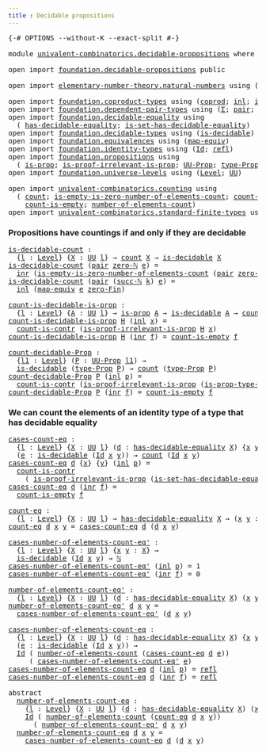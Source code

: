 ```yaml
---
title : Decidable propositions
---
```


<pre class="Agda"><a id="49" class="Symbol">{-#</a> <a id="53" class="Keyword">OPTIONS</a> <a id="61" class="Pragma">--without-K</a> <a id="73" class="Pragma">--exact-split</a> <a id="87" class="Symbol">#-}</a>

<a id="92" class="Keyword">module</a> <a id="99" href="univalent-combinatorics.decidable-propositions.html" class="Module">univalent-combinatorics.decidable-propositions</a> <a id="146" class="Keyword">where</a>

<a id="153" class="Keyword">open</a> <a id="158" class="Keyword">import</a> <a id="165" href="foundation.decidable-propositions.html" class="Module">foundation.decidable-propositions</a> <a id="199" class="Keyword">public</a>

<a id="207" class="Keyword">open</a> <a id="212" class="Keyword">import</a> <a id="219" href="elementary-number-theory.natural-numbers.html" class="Module">elementary-number-theory.natural-numbers</a> <a id="260" class="Keyword">using</a> <a id="266" class="Symbol">(</a><a id="267" href="elementary-number-theory.natural-numbers.html#1458" class="Datatype">ℕ</a><a id="268" class="Symbol">;</a> <a id="270" href="elementary-number-theory.natural-numbers.html#1479" class="InductiveConstructor">zero-ℕ</a><a id="276" class="Symbol">;</a> <a id="278" href="elementary-number-theory.natural-numbers.html#1492" class="InductiveConstructor">succ-ℕ</a><a id="284" class="Symbol">)</a>

<a id="287" class="Keyword">open</a> <a id="292" class="Keyword">import</a> <a id="299" href="foundation.coproduct-types.html" class="Module">foundation.coproduct-types</a> <a id="326" class="Keyword">using</a> <a id="332" class="Symbol">(</a><a id="333" href="foundation.coproduct-types.html#1182" class="Datatype">coprod</a><a id="339" class="Symbol">;</a> <a id="341" href="foundation.coproduct-types.html#1253" class="InductiveConstructor">inl</a><a id="344" class="Symbol">;</a> <a id="346" href="foundation.coproduct-types.html#1276" class="InductiveConstructor">inr</a><a id="349" class="Symbol">)</a>
<a id="351" class="Keyword">open</a> <a id="356" class="Keyword">import</a> <a id="363" href="foundation.dependent-pair-types.html" class="Module">foundation.dependent-pair-types</a> <a id="395" class="Keyword">using</a> <a id="401" class="Symbol">(</a><a id="402" href="foundation-core.dependent-pair-types.html#515" class="Record">Σ</a><a id="403" class="Symbol">;</a> <a id="405" href="foundation-core.dependent-pair-types.html#588" class="InductiveConstructor">pair</a><a id="409" class="Symbol">;</a> <a id="411" href="foundation-core.dependent-pair-types.html#605" class="Field">pr1</a><a id="414" class="Symbol">;</a> <a id="416" href="foundation-core.dependent-pair-types.html#617" class="Field">pr2</a><a id="419" class="Symbol">)</a>
<a id="421" class="Keyword">open</a> <a id="426" class="Keyword">import</a> <a id="433" href="foundation.decidable-equality.html" class="Module">foundation.decidable-equality</a> <a id="463" class="Keyword">using</a>
  <a id="471" class="Symbol">(</a> <a id="473" href="foundation.decidable-equality.html#1799" class="Function">has-decidable-equality</a><a id="495" class="Symbol">;</a> <a id="497" href="foundation.decidable-equality.html#6967" class="Function">is-set-has-decidable-equality</a><a id="526" class="Symbol">)</a>
<a id="528" class="Keyword">open</a> <a id="533" class="Keyword">import</a> <a id="540" href="foundation.decidable-types.html" class="Module">foundation.decidable-types</a> <a id="567" class="Keyword">using</a> <a id="573" class="Symbol">(</a><a id="574" href="foundation.decidable-types.html#1918" class="Function">is-decidable</a><a id="586" class="Symbol">)</a>
<a id="588" class="Keyword">open</a> <a id="593" class="Keyword">import</a> <a id="600" href="foundation.equivalences.html" class="Module">foundation.equivalences</a> <a id="624" class="Keyword">using</a> <a id="630" class="Symbol">(</a><a id="631" href="foundation-core.equivalences.html#1821" class="Function">map-equiv</a><a id="640" class="Symbol">)</a>
<a id="642" class="Keyword">open</a> <a id="647" class="Keyword">import</a> <a id="654" href="foundation.identity-types.html" class="Module">foundation.identity-types</a> <a id="680" class="Keyword">using</a> <a id="686" class="Symbol">(</a><a id="687" href="foundation-core.identity-types.html#1767" class="Datatype">Id</a><a id="689" class="Symbol">;</a> <a id="691" href="foundation-core.identity-types.html#1820" class="InductiveConstructor">refl</a><a id="695" class="Symbol">)</a>
<a id="697" class="Keyword">open</a> <a id="702" class="Keyword">import</a> <a id="709" href="foundation.propositions.html" class="Module">foundation.propositions</a> <a id="733" class="Keyword">using</a>
  <a id="741" class="Symbol">(</a> <a id="743" href="foundation-core.propositions.html#1309" class="Function">is-prop</a><a id="750" class="Symbol">;</a> <a id="752" href="foundation-core.propositions.html#3047" class="Function">is-proof-irrelevant-is-prop</a><a id="779" class="Symbol">;</a> <a id="781" href="foundation-core.propositions.html#1393" class="Function">UU-Prop</a><a id="788" class="Symbol">;</a> <a id="790" href="foundation-core.propositions.html#1495" class="Function">type-Prop</a><a id="799" class="Symbol">;</a> <a id="801" href="foundation-core.propositions.html#1562" class="Function">is-prop-type-Prop</a><a id="818" class="Symbol">)</a>
<a id="820" class="Keyword">open</a> <a id="825" class="Keyword">import</a> <a id="832" href="foundation.universe-levels.html" class="Module">foundation.universe-levels</a> <a id="859" class="Keyword">using</a> <a id="865" class="Symbol">(</a><a id="866" href="Agda.Primitive.html#597" class="Postulate">Level</a><a id="871" class="Symbol">;</a> <a id="873" href="foundation-core.universe-levels.html#235" class="Primitive">UU</a><a id="875" class="Symbol">)</a>

<a id="878" class="Keyword">open</a> <a id="883" class="Keyword">import</a> <a id="890" href="univalent-combinatorics.counting.html" class="Module">univalent-combinatorics.counting</a> <a id="923" class="Keyword">using</a>
  <a id="931" class="Symbol">(</a> <a id="933" href="univalent-combinatorics.counting.html#1901" class="Function">count</a><a id="938" class="Symbol">;</a> <a id="940" href="univalent-combinatorics.counting.html#4160" class="Function">is-empty-is-zero-number-of-elements-count</a><a id="981" class="Symbol">;</a> <a id="983" href="univalent-combinatorics.counting.html#5023" class="Function">count-is-contr</a><a id="997" class="Symbol">;</a>
    <a id="1003" href="univalent-combinatorics.counting.html#4728" class="Function">count-is-empty</a><a id="1017" class="Symbol">;</a> <a id="1019" href="univalent-combinatorics.counting.html#2029" class="Function">number-of-elements-count</a><a id="1043" class="Symbol">)</a>
<a id="1045" class="Keyword">open</a> <a id="1050" class="Keyword">import</a> <a id="1057" href="univalent-combinatorics.standard-finite-types.html" class="Module">univalent-combinatorics.standard-finite-types</a> <a id="1103" class="Keyword">using</a> <a id="1109" class="Symbol">(</a><a id="1110" href="univalent-combinatorics.standard-finite-types.html#7083" class="Function">zero-Fin</a><a id="1118" class="Symbol">)</a>
</pre>
### Propositions have countings if and only if they are decidable

<pre class="Agda"><a id="is-decidable-count"></a><a id="1200" href="univalent-combinatorics.decidable-propositions.html#1200" class="Function">is-decidable-count</a> <a id="1219" class="Symbol">:</a>
  <a id="1223" class="Symbol">{</a><a id="1224" href="univalent-combinatorics.decidable-propositions.html#1224" class="Bound">l</a> <a id="1226" class="Symbol">:</a> <a id="1228" href="Agda.Primitive.html#597" class="Postulate">Level</a><a id="1233" class="Symbol">}</a> <a id="1235" class="Symbol">{</a><a id="1236" href="univalent-combinatorics.decidable-propositions.html#1236" class="Bound">X</a> <a id="1238" class="Symbol">:</a> <a id="1240" href="foundation-core.universe-levels.html#235" class="Primitive">UU</a> <a id="1243" href="univalent-combinatorics.decidable-propositions.html#1224" class="Bound">l</a><a id="1244" class="Symbol">}</a> <a id="1246" class="Symbol">→</a> <a id="1248" href="univalent-combinatorics.counting.html#1901" class="Function">count</a> <a id="1254" href="univalent-combinatorics.decidable-propositions.html#1236" class="Bound">X</a> <a id="1256" class="Symbol">→</a> <a id="1258" href="foundation.decidable-types.html#1918" class="Function">is-decidable</a> <a id="1271" href="univalent-combinatorics.decidable-propositions.html#1236" class="Bound">X</a>
<a id="1273" href="univalent-combinatorics.decidable-propositions.html#1200" class="Function">is-decidable-count</a> <a id="1292" class="Symbol">(</a><a id="1293" href="foundation-core.dependent-pair-types.html#588" class="InductiveConstructor">pair</a> <a id="1298" href="elementary-number-theory.natural-numbers.html#1479" class="InductiveConstructor">zero-ℕ</a> <a id="1305" href="univalent-combinatorics.decidable-propositions.html#1305" class="Bound">e</a><a id="1306" class="Symbol">)</a> <a id="1308" class="Symbol">=</a>
  <a id="1312" href="foundation.coproduct-types.html#1276" class="InductiveConstructor">inr</a> <a id="1316" class="Symbol">(</a><a id="1317" href="univalent-combinatorics.counting.html#4160" class="Function">is-empty-is-zero-number-of-elements-count</a> <a id="1359" class="Symbol">(</a><a id="1360" href="foundation-core.dependent-pair-types.html#588" class="InductiveConstructor">pair</a> <a id="1365" href="elementary-number-theory.natural-numbers.html#1479" class="InductiveConstructor">zero-ℕ</a> <a id="1372" href="univalent-combinatorics.decidable-propositions.html#1305" class="Bound">e</a><a id="1373" class="Symbol">)</a> <a id="1375" href="foundation-core.identity-types.html#1820" class="InductiveConstructor">refl</a><a id="1379" class="Symbol">)</a>
<a id="1381" href="univalent-combinatorics.decidable-propositions.html#1200" class="Function">is-decidable-count</a> <a id="1400" class="Symbol">(</a><a id="1401" href="foundation-core.dependent-pair-types.html#588" class="InductiveConstructor">pair</a> <a id="1406" class="Symbol">(</a><a id="1407" href="elementary-number-theory.natural-numbers.html#1492" class="InductiveConstructor">succ-ℕ</a> <a id="1414" href="univalent-combinatorics.decidable-propositions.html#1414" class="Bound">k</a><a id="1415" class="Symbol">)</a> <a id="1417" href="univalent-combinatorics.decidable-propositions.html#1417" class="Bound">e</a><a id="1418" class="Symbol">)</a> <a id="1420" class="Symbol">=</a>
  <a id="1424" href="foundation.coproduct-types.html#1253" class="InductiveConstructor">inl</a> <a id="1428" class="Symbol">(</a><a id="1429" href="foundation-core.equivalences.html#1821" class="Function">map-equiv</a> <a id="1439" href="univalent-combinatorics.decidable-propositions.html#1417" class="Bound">e</a> <a id="1441" href="univalent-combinatorics.standard-finite-types.html#7083" class="Function">zero-Fin</a><a id="1449" class="Symbol">)</a>

<a id="count-is-decidable-is-prop"></a><a id="1452" href="univalent-combinatorics.decidable-propositions.html#1452" class="Function">count-is-decidable-is-prop</a> <a id="1479" class="Symbol">:</a>
  <a id="1483" class="Symbol">{</a><a id="1484" href="univalent-combinatorics.decidable-propositions.html#1484" class="Bound">l</a> <a id="1486" class="Symbol">:</a> <a id="1488" href="Agda.Primitive.html#597" class="Postulate">Level</a><a id="1493" class="Symbol">}</a> <a id="1495" class="Symbol">{</a><a id="1496" href="univalent-combinatorics.decidable-propositions.html#1496" class="Bound">A</a> <a id="1498" class="Symbol">:</a> <a id="1500" href="foundation-core.universe-levels.html#235" class="Primitive">UU</a> <a id="1503" href="univalent-combinatorics.decidable-propositions.html#1484" class="Bound">l</a><a id="1504" class="Symbol">}</a> <a id="1506" class="Symbol">→</a> <a id="1508" href="foundation-core.propositions.html#1309" class="Function">is-prop</a> <a id="1516" href="univalent-combinatorics.decidable-propositions.html#1496" class="Bound">A</a> <a id="1518" class="Symbol">→</a> <a id="1520" href="foundation.decidable-types.html#1918" class="Function">is-decidable</a> <a id="1533" href="univalent-combinatorics.decidable-propositions.html#1496" class="Bound">A</a> <a id="1535" class="Symbol">→</a> <a id="1537" href="univalent-combinatorics.counting.html#1901" class="Function">count</a> <a id="1543" href="univalent-combinatorics.decidable-propositions.html#1496" class="Bound">A</a>
<a id="1545" href="univalent-combinatorics.decidable-propositions.html#1452" class="Function">count-is-decidable-is-prop</a> <a id="1572" href="univalent-combinatorics.decidable-propositions.html#1572" class="Bound">H</a> <a id="1574" class="Symbol">(</a><a id="1575" href="foundation.coproduct-types.html#1253" class="InductiveConstructor">inl</a> <a id="1579" href="univalent-combinatorics.decidable-propositions.html#1579" class="Bound">x</a><a id="1580" class="Symbol">)</a> <a id="1582" class="Symbol">=</a>
  <a id="1586" href="univalent-combinatorics.counting.html#5023" class="Function">count-is-contr</a> <a id="1601" class="Symbol">(</a><a id="1602" href="foundation-core.propositions.html#3047" class="Function">is-proof-irrelevant-is-prop</a> <a id="1630" href="univalent-combinatorics.decidable-propositions.html#1572" class="Bound">H</a> <a id="1632" href="univalent-combinatorics.decidable-propositions.html#1579" class="Bound">x</a><a id="1633" class="Symbol">)</a>
<a id="1635" href="univalent-combinatorics.decidable-propositions.html#1452" class="Function">count-is-decidable-is-prop</a> <a id="1662" href="univalent-combinatorics.decidable-propositions.html#1662" class="Bound">H</a> <a id="1664" class="Symbol">(</a><a id="1665" href="foundation.coproduct-types.html#1276" class="InductiveConstructor">inr</a> <a id="1669" href="univalent-combinatorics.decidable-propositions.html#1669" class="Bound">f</a><a id="1670" class="Symbol">)</a> <a id="1672" class="Symbol">=</a> <a id="1674" href="univalent-combinatorics.counting.html#4728" class="Function">count-is-empty</a> <a id="1689" href="univalent-combinatorics.decidable-propositions.html#1669" class="Bound">f</a>

<a id="count-decidable-Prop"></a><a id="1692" href="univalent-combinatorics.decidable-propositions.html#1692" class="Function">count-decidable-Prop</a> <a id="1713" class="Symbol">:</a>
  <a id="1717" class="Symbol">{</a><a id="1718" href="univalent-combinatorics.decidable-propositions.html#1718" class="Bound">l1</a> <a id="1721" class="Symbol">:</a> <a id="1723" href="Agda.Primitive.html#597" class="Postulate">Level</a><a id="1728" class="Symbol">}</a> <a id="1730" class="Symbol">(</a><a id="1731" href="univalent-combinatorics.decidable-propositions.html#1731" class="Bound">P</a> <a id="1733" class="Symbol">:</a> <a id="1735" href="foundation-core.propositions.html#1393" class="Function">UU-Prop</a> <a id="1743" href="univalent-combinatorics.decidable-propositions.html#1718" class="Bound">l1</a><a id="1745" class="Symbol">)</a> <a id="1747" class="Symbol">→</a>
  <a id="1751" href="foundation.decidable-types.html#1918" class="Function">is-decidable</a> <a id="1764" class="Symbol">(</a><a id="1765" href="foundation-core.propositions.html#1495" class="Function">type-Prop</a> <a id="1775" href="univalent-combinatorics.decidable-propositions.html#1731" class="Bound">P</a><a id="1776" class="Symbol">)</a> <a id="1778" class="Symbol">→</a> <a id="1780" href="univalent-combinatorics.counting.html#1901" class="Function">count</a> <a id="1786" class="Symbol">(</a><a id="1787" href="foundation-core.propositions.html#1495" class="Function">type-Prop</a> <a id="1797" href="univalent-combinatorics.decidable-propositions.html#1731" class="Bound">P</a><a id="1798" class="Symbol">)</a>
<a id="1800" href="univalent-combinatorics.decidable-propositions.html#1692" class="Function">count-decidable-Prop</a> <a id="1821" href="univalent-combinatorics.decidable-propositions.html#1821" class="Bound">P</a> <a id="1823" class="Symbol">(</a><a id="1824" href="foundation.coproduct-types.html#1253" class="InductiveConstructor">inl</a> <a id="1828" href="univalent-combinatorics.decidable-propositions.html#1828" class="Bound">p</a><a id="1829" class="Symbol">)</a> <a id="1831" class="Symbol">=</a>
  <a id="1835" href="univalent-combinatorics.counting.html#5023" class="Function">count-is-contr</a> <a id="1850" class="Symbol">(</a><a id="1851" href="foundation-core.propositions.html#3047" class="Function">is-proof-irrelevant-is-prop</a> <a id="1879" class="Symbol">(</a><a id="1880" href="foundation-core.propositions.html#1562" class="Function">is-prop-type-Prop</a> <a id="1898" href="univalent-combinatorics.decidable-propositions.html#1821" class="Bound">P</a><a id="1899" class="Symbol">)</a> <a id="1901" href="univalent-combinatorics.decidable-propositions.html#1828" class="Bound">p</a><a id="1902" class="Symbol">)</a>
<a id="1904" href="univalent-combinatorics.decidable-propositions.html#1692" class="Function">count-decidable-Prop</a> <a id="1925" href="univalent-combinatorics.decidable-propositions.html#1925" class="Bound">P</a> <a id="1927" class="Symbol">(</a><a id="1928" href="foundation.coproduct-types.html#1276" class="InductiveConstructor">inr</a> <a id="1932" href="univalent-combinatorics.decidable-propositions.html#1932" class="Bound">f</a><a id="1933" class="Symbol">)</a> <a id="1935" class="Symbol">=</a> <a id="1937" href="univalent-combinatorics.counting.html#4728" class="Function">count-is-empty</a> <a id="1952" href="univalent-combinatorics.decidable-propositions.html#1932" class="Bound">f</a>
</pre>
### We can count the elements of an identity type of a type that has decidable equality

<pre class="Agda"><a id="cases-count-eq"></a><a id="2056" href="univalent-combinatorics.decidable-propositions.html#2056" class="Function">cases-count-eq</a> <a id="2071" class="Symbol">:</a>
  <a id="2075" class="Symbol">{</a><a id="2076" href="univalent-combinatorics.decidable-propositions.html#2076" class="Bound">l</a> <a id="2078" class="Symbol">:</a> <a id="2080" href="Agda.Primitive.html#597" class="Postulate">Level</a><a id="2085" class="Symbol">}</a> <a id="2087" class="Symbol">{</a><a id="2088" href="univalent-combinatorics.decidable-propositions.html#2088" class="Bound">X</a> <a id="2090" class="Symbol">:</a> <a id="2092" href="foundation-core.universe-levels.html#235" class="Primitive">UU</a> <a id="2095" href="univalent-combinatorics.decidable-propositions.html#2076" class="Bound">l</a><a id="2096" class="Symbol">}</a> <a id="2098" class="Symbol">(</a><a id="2099" href="univalent-combinatorics.decidable-propositions.html#2099" class="Bound">d</a> <a id="2101" class="Symbol">:</a> <a id="2103" href="foundation.decidable-equality.html#1799" class="Function">has-decidable-equality</a> <a id="2126" href="univalent-combinatorics.decidable-propositions.html#2088" class="Bound">X</a><a id="2127" class="Symbol">)</a> <a id="2129" class="Symbol">{</a><a id="2130" href="univalent-combinatorics.decidable-propositions.html#2130" class="Bound">x</a> <a id="2132" href="univalent-combinatorics.decidable-propositions.html#2132" class="Bound">y</a> <a id="2134" class="Symbol">:</a> <a id="2136" href="univalent-combinatorics.decidable-propositions.html#2088" class="Bound">X</a><a id="2137" class="Symbol">}</a>
  <a id="2141" class="Symbol">(</a><a id="2142" href="univalent-combinatorics.decidable-propositions.html#2142" class="Bound">e</a> <a id="2144" class="Symbol">:</a> <a id="2146" href="foundation.decidable-types.html#1918" class="Function">is-decidable</a> <a id="2159" class="Symbol">(</a><a id="2160" href="foundation-core.identity-types.html#1767" class="Datatype">Id</a> <a id="2163" href="univalent-combinatorics.decidable-propositions.html#2130" class="Bound">x</a> <a id="2165" href="univalent-combinatorics.decidable-propositions.html#2132" class="Bound">y</a><a id="2166" class="Symbol">))</a> <a id="2169" class="Symbol">→</a> <a id="2171" href="univalent-combinatorics.counting.html#1901" class="Function">count</a> <a id="2177" class="Symbol">(</a><a id="2178" href="foundation-core.identity-types.html#1767" class="Datatype">Id</a> <a id="2181" href="univalent-combinatorics.decidable-propositions.html#2130" class="Bound">x</a> <a id="2183" href="univalent-combinatorics.decidable-propositions.html#2132" class="Bound">y</a><a id="2184" class="Symbol">)</a>
<a id="2186" href="univalent-combinatorics.decidable-propositions.html#2056" class="Function">cases-count-eq</a> <a id="2201" href="univalent-combinatorics.decidable-propositions.html#2201" class="Bound">d</a> <a id="2203" class="Symbol">{</a><a id="2204" href="univalent-combinatorics.decidable-propositions.html#2204" class="Bound">x</a><a id="2205" class="Symbol">}</a> <a id="2207" class="Symbol">{</a><a id="2208" href="univalent-combinatorics.decidable-propositions.html#2208" class="Bound">y</a><a id="2209" class="Symbol">}</a> <a id="2211" class="Symbol">(</a><a id="2212" href="foundation.coproduct-types.html#1253" class="InductiveConstructor">inl</a> <a id="2216" href="univalent-combinatorics.decidable-propositions.html#2216" class="Bound">p</a><a id="2217" class="Symbol">)</a> <a id="2219" class="Symbol">=</a>
  <a id="2223" href="univalent-combinatorics.counting.html#5023" class="Function">count-is-contr</a>
    <a id="2242" class="Symbol">(</a> <a id="2244" href="foundation-core.propositions.html#3047" class="Function">is-proof-irrelevant-is-prop</a> <a id="2272" class="Symbol">(</a><a id="2273" href="foundation.decidable-equality.html#6967" class="Function">is-set-has-decidable-equality</a> <a id="2303" href="univalent-combinatorics.decidable-propositions.html#2201" class="Bound">d</a> <a id="2305" href="univalent-combinatorics.decidable-propositions.html#2204" class="Bound">x</a> <a id="2307" href="univalent-combinatorics.decidable-propositions.html#2208" class="Bound">y</a><a id="2308" class="Symbol">)</a> <a id="2310" href="univalent-combinatorics.decidable-propositions.html#2216" class="Bound">p</a><a id="2311" class="Symbol">)</a>
<a id="2313" href="univalent-combinatorics.decidable-propositions.html#2056" class="Function">cases-count-eq</a> <a id="2328" href="univalent-combinatorics.decidable-propositions.html#2328" class="Bound">d</a> <a id="2330" class="Symbol">(</a><a id="2331" href="foundation.coproduct-types.html#1276" class="InductiveConstructor">inr</a> <a id="2335" href="univalent-combinatorics.decidable-propositions.html#2335" class="Bound">f</a><a id="2336" class="Symbol">)</a> <a id="2338" class="Symbol">=</a>
  <a id="2342" href="univalent-combinatorics.counting.html#4728" class="Function">count-is-empty</a> <a id="2357" href="univalent-combinatorics.decidable-propositions.html#2335" class="Bound">f</a>

<a id="count-eq"></a><a id="2360" href="univalent-combinatorics.decidable-propositions.html#2360" class="Function">count-eq</a> <a id="2369" class="Symbol">:</a>
  <a id="2373" class="Symbol">{</a><a id="2374" href="univalent-combinatorics.decidable-propositions.html#2374" class="Bound">l</a> <a id="2376" class="Symbol">:</a> <a id="2378" href="Agda.Primitive.html#597" class="Postulate">Level</a><a id="2383" class="Symbol">}</a> <a id="2385" class="Symbol">{</a><a id="2386" href="univalent-combinatorics.decidable-propositions.html#2386" class="Bound">X</a> <a id="2388" class="Symbol">:</a> <a id="2390" href="foundation-core.universe-levels.html#235" class="Primitive">UU</a> <a id="2393" href="univalent-combinatorics.decidable-propositions.html#2374" class="Bound">l</a><a id="2394" class="Symbol">}</a> <a id="2396" class="Symbol">→</a> <a id="2398" href="foundation.decidable-equality.html#1799" class="Function">has-decidable-equality</a> <a id="2421" href="univalent-combinatorics.decidable-propositions.html#2386" class="Bound">X</a> <a id="2423" class="Symbol">→</a> <a id="2425" class="Symbol">(</a><a id="2426" href="univalent-combinatorics.decidable-propositions.html#2426" class="Bound">x</a> <a id="2428" href="univalent-combinatorics.decidable-propositions.html#2428" class="Bound">y</a> <a id="2430" class="Symbol">:</a> <a id="2432" href="univalent-combinatorics.decidable-propositions.html#2386" class="Bound">X</a><a id="2433" class="Symbol">)</a> <a id="2435" class="Symbol">→</a> <a id="2437" href="univalent-combinatorics.counting.html#1901" class="Function">count</a> <a id="2443" class="Symbol">(</a><a id="2444" href="foundation-core.identity-types.html#1767" class="Datatype">Id</a> <a id="2447" href="univalent-combinatorics.decidable-propositions.html#2426" class="Bound">x</a> <a id="2449" href="univalent-combinatorics.decidable-propositions.html#2428" class="Bound">y</a><a id="2450" class="Symbol">)</a>
<a id="2452" href="univalent-combinatorics.decidable-propositions.html#2360" class="Function">count-eq</a> <a id="2461" href="univalent-combinatorics.decidable-propositions.html#2461" class="Bound">d</a> <a id="2463" href="univalent-combinatorics.decidable-propositions.html#2463" class="Bound">x</a> <a id="2465" href="univalent-combinatorics.decidable-propositions.html#2465" class="Bound">y</a> <a id="2467" class="Symbol">=</a> <a id="2469" href="univalent-combinatorics.decidable-propositions.html#2056" class="Function">cases-count-eq</a> <a id="2484" href="univalent-combinatorics.decidable-propositions.html#2461" class="Bound">d</a> <a id="2486" class="Symbol">(</a><a id="2487" href="univalent-combinatorics.decidable-propositions.html#2461" class="Bound">d</a> <a id="2489" href="univalent-combinatorics.decidable-propositions.html#2463" class="Bound">x</a> <a id="2491" href="univalent-combinatorics.decidable-propositions.html#2465" class="Bound">y</a><a id="2492" class="Symbol">)</a>

<a id="cases-number-of-elements-count-eq&#39;"></a><a id="2495" href="univalent-combinatorics.decidable-propositions.html#2495" class="Function">cases-number-of-elements-count-eq&#39;</a> <a id="2530" class="Symbol">:</a>
  <a id="2534" class="Symbol">{</a><a id="2535" href="univalent-combinatorics.decidable-propositions.html#2535" class="Bound">l</a> <a id="2537" class="Symbol">:</a> <a id="2539" href="Agda.Primitive.html#597" class="Postulate">Level</a><a id="2544" class="Symbol">}</a> <a id="2546" class="Symbol">{</a><a id="2547" href="univalent-combinatorics.decidable-propositions.html#2547" class="Bound">X</a> <a id="2549" class="Symbol">:</a> <a id="2551" href="foundation-core.universe-levels.html#235" class="Primitive">UU</a> <a id="2554" href="univalent-combinatorics.decidable-propositions.html#2535" class="Bound">l</a><a id="2555" class="Symbol">}</a> <a id="2557" class="Symbol">{</a><a id="2558" href="univalent-combinatorics.decidable-propositions.html#2558" class="Bound">x</a> <a id="2560" href="univalent-combinatorics.decidable-propositions.html#2560" class="Bound">y</a> <a id="2562" class="Symbol">:</a> <a id="2564" href="univalent-combinatorics.decidable-propositions.html#2547" class="Bound">X</a><a id="2565" class="Symbol">}</a> <a id="2567" class="Symbol">→</a>
  <a id="2571" href="foundation.decidable-types.html#1918" class="Function">is-decidable</a> <a id="2584" class="Symbol">(</a><a id="2585" href="foundation-core.identity-types.html#1767" class="Datatype">Id</a> <a id="2588" href="univalent-combinatorics.decidable-propositions.html#2558" class="Bound">x</a> <a id="2590" href="univalent-combinatorics.decidable-propositions.html#2560" class="Bound">y</a><a id="2591" class="Symbol">)</a> <a id="2593" class="Symbol">→</a> <a id="2595" href="elementary-number-theory.natural-numbers.html#1458" class="Datatype">ℕ</a>
<a id="2597" href="univalent-combinatorics.decidable-propositions.html#2495" class="Function">cases-number-of-elements-count-eq&#39;</a> <a id="2632" class="Symbol">(</a><a id="2633" href="foundation.coproduct-types.html#1253" class="InductiveConstructor">inl</a> <a id="2637" href="univalent-combinatorics.decidable-propositions.html#2637" class="Bound">p</a><a id="2638" class="Symbol">)</a> <a id="2640" class="Symbol">=</a> <a id="2642" class="Number">1</a>
<a id="2644" href="univalent-combinatorics.decidable-propositions.html#2495" class="Function">cases-number-of-elements-count-eq&#39;</a> <a id="2679" class="Symbol">(</a><a id="2680" href="foundation.coproduct-types.html#1276" class="InductiveConstructor">inr</a> <a id="2684" href="univalent-combinatorics.decidable-propositions.html#2684" class="Bound">f</a><a id="2685" class="Symbol">)</a> <a id="2687" class="Symbol">=</a> <a id="2689" class="Number">0</a>

<a id="number-of-elements-count-eq&#39;"></a><a id="2692" href="univalent-combinatorics.decidable-propositions.html#2692" class="Function">number-of-elements-count-eq&#39;</a> <a id="2721" class="Symbol">:</a>
  <a id="2725" class="Symbol">{</a><a id="2726" href="univalent-combinatorics.decidable-propositions.html#2726" class="Bound">l</a> <a id="2728" class="Symbol">:</a> <a id="2730" href="Agda.Primitive.html#597" class="Postulate">Level</a><a id="2735" class="Symbol">}</a> <a id="2737" class="Symbol">{</a><a id="2738" href="univalent-combinatorics.decidable-propositions.html#2738" class="Bound">X</a> <a id="2740" class="Symbol">:</a> <a id="2742" href="foundation-core.universe-levels.html#235" class="Primitive">UU</a> <a id="2745" href="univalent-combinatorics.decidable-propositions.html#2726" class="Bound">l</a><a id="2746" class="Symbol">}</a> <a id="2748" class="Symbol">(</a><a id="2749" href="univalent-combinatorics.decidable-propositions.html#2749" class="Bound">d</a> <a id="2751" class="Symbol">:</a> <a id="2753" href="foundation.decidable-equality.html#1799" class="Function">has-decidable-equality</a> <a id="2776" href="univalent-combinatorics.decidable-propositions.html#2738" class="Bound">X</a><a id="2777" class="Symbol">)</a> <a id="2779" class="Symbol">(</a><a id="2780" href="univalent-combinatorics.decidable-propositions.html#2780" class="Bound">x</a> <a id="2782" href="univalent-combinatorics.decidable-propositions.html#2782" class="Bound">y</a> <a id="2784" class="Symbol">:</a> <a id="2786" href="univalent-combinatorics.decidable-propositions.html#2738" class="Bound">X</a><a id="2787" class="Symbol">)</a> <a id="2789" class="Symbol">→</a> <a id="2791" href="elementary-number-theory.natural-numbers.html#1458" class="Datatype">ℕ</a>
<a id="2793" href="univalent-combinatorics.decidable-propositions.html#2692" class="Function">number-of-elements-count-eq&#39;</a> <a id="2822" href="univalent-combinatorics.decidable-propositions.html#2822" class="Bound">d</a> <a id="2824" href="univalent-combinatorics.decidable-propositions.html#2824" class="Bound">x</a> <a id="2826" href="univalent-combinatorics.decidable-propositions.html#2826" class="Bound">y</a> <a id="2828" class="Symbol">=</a>
  <a id="2832" href="univalent-combinatorics.decidable-propositions.html#2495" class="Function">cases-number-of-elements-count-eq&#39;</a> <a id="2867" class="Symbol">(</a><a id="2868" href="univalent-combinatorics.decidable-propositions.html#2822" class="Bound">d</a> <a id="2870" href="univalent-combinatorics.decidable-propositions.html#2824" class="Bound">x</a> <a id="2872" href="univalent-combinatorics.decidable-propositions.html#2826" class="Bound">y</a><a id="2873" class="Symbol">)</a>

<a id="cases-number-of-elements-count-eq"></a><a id="2876" href="univalent-combinatorics.decidable-propositions.html#2876" class="Function">cases-number-of-elements-count-eq</a> <a id="2910" class="Symbol">:</a>
  <a id="2914" class="Symbol">{</a><a id="2915" href="univalent-combinatorics.decidable-propositions.html#2915" class="Bound">l</a> <a id="2917" class="Symbol">:</a> <a id="2919" href="Agda.Primitive.html#597" class="Postulate">Level</a><a id="2924" class="Symbol">}</a> <a id="2926" class="Symbol">{</a><a id="2927" href="univalent-combinatorics.decidable-propositions.html#2927" class="Bound">X</a> <a id="2929" class="Symbol">:</a> <a id="2931" href="foundation-core.universe-levels.html#235" class="Primitive">UU</a> <a id="2934" href="univalent-combinatorics.decidable-propositions.html#2915" class="Bound">l</a><a id="2935" class="Symbol">}</a> <a id="2937" class="Symbol">(</a><a id="2938" href="univalent-combinatorics.decidable-propositions.html#2938" class="Bound">d</a> <a id="2940" class="Symbol">:</a> <a id="2942" href="foundation.decidable-equality.html#1799" class="Function">has-decidable-equality</a> <a id="2965" href="univalent-combinatorics.decidable-propositions.html#2927" class="Bound">X</a><a id="2966" class="Symbol">)</a> <a id="2968" class="Symbol">{</a><a id="2969" href="univalent-combinatorics.decidable-propositions.html#2969" class="Bound">x</a> <a id="2971" href="univalent-combinatorics.decidable-propositions.html#2971" class="Bound">y</a> <a id="2973" class="Symbol">:</a> <a id="2975" href="univalent-combinatorics.decidable-propositions.html#2927" class="Bound">X</a><a id="2976" class="Symbol">}</a>
  <a id="2980" class="Symbol">(</a><a id="2981" href="univalent-combinatorics.decidable-propositions.html#2981" class="Bound">e</a> <a id="2983" class="Symbol">:</a> <a id="2985" href="foundation.decidable-types.html#1918" class="Function">is-decidable</a> <a id="2998" class="Symbol">(</a><a id="2999" href="foundation-core.identity-types.html#1767" class="Datatype">Id</a> <a id="3002" href="univalent-combinatorics.decidable-propositions.html#2969" class="Bound">x</a> <a id="3004" href="univalent-combinatorics.decidable-propositions.html#2971" class="Bound">y</a><a id="3005" class="Symbol">))</a> <a id="3008" class="Symbol">→</a>
  <a id="3012" href="foundation-core.identity-types.html#1767" class="Datatype">Id</a> <a id="3015" class="Symbol">(</a> <a id="3017" href="univalent-combinatorics.counting.html#2029" class="Function">number-of-elements-count</a> <a id="3042" class="Symbol">(</a><a id="3043" href="univalent-combinatorics.decidable-propositions.html#2056" class="Function">cases-count-eq</a> <a id="3058" href="univalent-combinatorics.decidable-propositions.html#2938" class="Bound">d</a> <a id="3060" href="univalent-combinatorics.decidable-propositions.html#2981" class="Bound">e</a><a id="3061" class="Symbol">))</a>
     <a id="3069" class="Symbol">(</a> <a id="3071" href="univalent-combinatorics.decidable-propositions.html#2495" class="Function">cases-number-of-elements-count-eq&#39;</a> <a id="3106" href="univalent-combinatorics.decidable-propositions.html#2981" class="Bound">e</a><a id="3107" class="Symbol">)</a>
<a id="3109" href="univalent-combinatorics.decidable-propositions.html#2876" class="Function">cases-number-of-elements-count-eq</a> <a id="3143" href="univalent-combinatorics.decidable-propositions.html#3143" class="Bound">d</a> <a id="3145" class="Symbol">(</a><a id="3146" href="foundation.coproduct-types.html#1253" class="InductiveConstructor">inl</a> <a id="3150" href="univalent-combinatorics.decidable-propositions.html#3150" class="Bound">p</a><a id="3151" class="Symbol">)</a> <a id="3153" class="Symbol">=</a> <a id="3155" href="foundation-core.identity-types.html#1820" class="InductiveConstructor">refl</a>
<a id="3160" href="univalent-combinatorics.decidable-propositions.html#2876" class="Function">cases-number-of-elements-count-eq</a> <a id="3194" href="univalent-combinatorics.decidable-propositions.html#3194" class="Bound">d</a> <a id="3196" class="Symbol">(</a><a id="3197" href="foundation.coproduct-types.html#1276" class="InductiveConstructor">inr</a> <a id="3201" href="univalent-combinatorics.decidable-propositions.html#3201" class="Bound">f</a><a id="3202" class="Symbol">)</a> <a id="3204" class="Symbol">=</a> <a id="3206" href="foundation-core.identity-types.html#1820" class="InductiveConstructor">refl</a>

<a id="3212" class="Keyword">abstract</a>
  <a id="number-of-elements-count-eq"></a><a id="3223" href="univalent-combinatorics.decidable-propositions.html#3223" class="Function">number-of-elements-count-eq</a> <a id="3251" class="Symbol">:</a>
    <a id="3257" class="Symbol">{</a><a id="3258" href="univalent-combinatorics.decidable-propositions.html#3258" class="Bound">l</a> <a id="3260" class="Symbol">:</a> <a id="3262" href="Agda.Primitive.html#597" class="Postulate">Level</a><a id="3267" class="Symbol">}</a> <a id="3269" class="Symbol">{</a><a id="3270" href="univalent-combinatorics.decidable-propositions.html#3270" class="Bound">X</a> <a id="3272" class="Symbol">:</a> <a id="3274" href="foundation-core.universe-levels.html#235" class="Primitive">UU</a> <a id="3277" href="univalent-combinatorics.decidable-propositions.html#3258" class="Bound">l</a><a id="3278" class="Symbol">}</a> <a id="3280" class="Symbol">(</a><a id="3281" href="univalent-combinatorics.decidable-propositions.html#3281" class="Bound">d</a> <a id="3283" class="Symbol">:</a> <a id="3285" href="foundation.decidable-equality.html#1799" class="Function">has-decidable-equality</a> <a id="3308" href="univalent-combinatorics.decidable-propositions.html#3270" class="Bound">X</a><a id="3309" class="Symbol">)</a> <a id="3311" class="Symbol">(</a><a id="3312" href="univalent-combinatorics.decidable-propositions.html#3312" class="Bound">x</a> <a id="3314" href="univalent-combinatorics.decidable-propositions.html#3314" class="Bound">y</a> <a id="3316" class="Symbol">:</a> <a id="3318" href="univalent-combinatorics.decidable-propositions.html#3270" class="Bound">X</a><a id="3319" class="Symbol">)</a> <a id="3321" class="Symbol">→</a>
    <a id="3327" href="foundation-core.identity-types.html#1767" class="Datatype">Id</a> <a id="3330" class="Symbol">(</a> <a id="3332" href="univalent-combinatorics.counting.html#2029" class="Function">number-of-elements-count</a> <a id="3357" class="Symbol">(</a><a id="3358" href="univalent-combinatorics.decidable-propositions.html#2360" class="Function">count-eq</a> <a id="3367" href="univalent-combinatorics.decidable-propositions.html#3281" class="Bound">d</a> <a id="3369" href="univalent-combinatorics.decidable-propositions.html#3312" class="Bound">x</a> <a id="3371" href="univalent-combinatorics.decidable-propositions.html#3314" class="Bound">y</a><a id="3372" class="Symbol">))</a>
      <a id="3381" class="Symbol">(</a> <a id="3383" href="univalent-combinatorics.decidable-propositions.html#2692" class="Function">number-of-elements-count-eq&#39;</a> <a id="3412" href="univalent-combinatorics.decidable-propositions.html#3281" class="Bound">d</a> <a id="3414" href="univalent-combinatorics.decidable-propositions.html#3312" class="Bound">x</a> <a id="3416" href="univalent-combinatorics.decidable-propositions.html#3314" class="Bound">y</a><a id="3417" class="Symbol">)</a>
  <a id="3421" href="univalent-combinatorics.decidable-propositions.html#3223" class="Function">number-of-elements-count-eq</a> <a id="3449" href="univalent-combinatorics.decidable-propositions.html#3449" class="Bound">d</a> <a id="3451" href="univalent-combinatorics.decidable-propositions.html#3451" class="Bound">x</a> <a id="3453" href="univalent-combinatorics.decidable-propositions.html#3453" class="Bound">y</a> <a id="3455" class="Symbol">=</a>
    <a id="3461" href="univalent-combinatorics.decidable-propositions.html#2876" class="Function">cases-number-of-elements-count-eq</a> <a id="3495" href="univalent-combinatorics.decidable-propositions.html#3449" class="Bound">d</a> <a id="3497" class="Symbol">(</a><a id="3498" href="univalent-combinatorics.decidable-propositions.html#3449" class="Bound">d</a> <a id="3500" href="univalent-combinatorics.decidable-propositions.html#3451" class="Bound">x</a> <a id="3502" href="univalent-combinatorics.decidable-propositions.html#3453" class="Bound">y</a><a id="3503" class="Symbol">)</a>
</pre>

